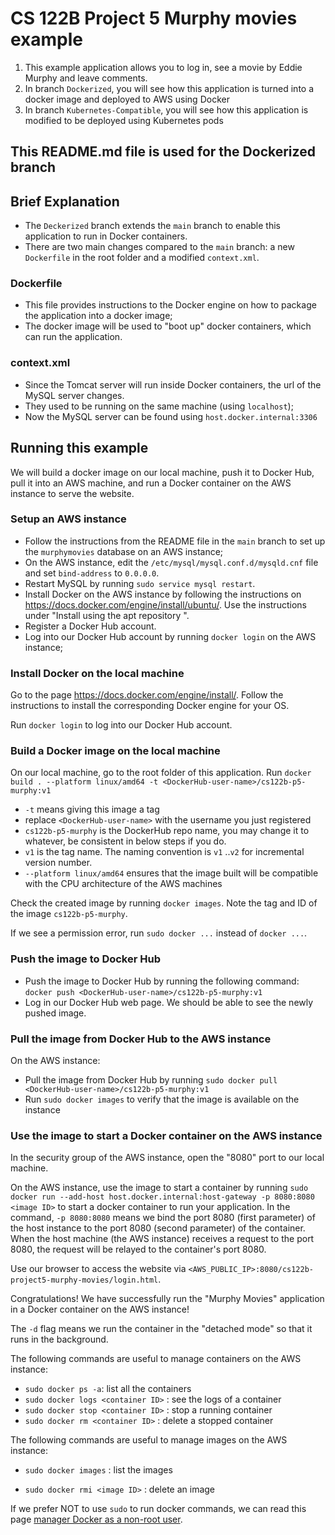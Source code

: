 # CS 122B Project 5 Murphy movies example

1. This example application allows you to log in, see a movie by Eddie Murphy and leave comments.
2. In branch `Dockerized`, you will see how this application is turned into a docker image and deployed to AWS using Docker
3. In branch `Kubernetes-Compatible`, you will see how this application is modified to be deployed using Kubernetes pods

## This README.md file is used for the Dockerized branch

## Brief Explanation

- The `Deckerized` branch extends the `main` branch to enable this application to run in Docker containers.
- There are two main changes compared to the `main` branch: a new `Dockerfile` in the root folder and a modified `context.xml`.

### Dockerfile
- This file provides instructions to the Docker engine on how to package the application into a docker image;
- The docker image will be used to "boot up" docker containers, which can run the application.

### context.xml
- Since the Tomcat server will run inside Docker containers, the url of the MySQL server changes.
- They used to be running on the same machine (using `localhost`);
- Now the MySQL server can be found using `host.docker.internal:3306`


## Running this example

We will build a docker image on our local machine, push it to Docker Hub, pull it into an AWS machine, and run a Docker container on the AWS instance to serve the website.

### Setup an AWS instance
- Follow the instructions from the README file in the `main` branch to set up the `murphymovies` database on an AWS instance;
- On the AWS instance, edit the `/etc/mysql/mysql.conf.d/mysqld.cnf` file and set `bind-address` to `0.0.0.0`.
- Restart MySQL by running `sudo service mysql restart`.
- Install Docker on the AWS instance by following the instructions on https://docs.docker.com/engine/install/ubuntu/. Use the instructions under "Install using the apt repository
  ".
- Register a Docker Hub account.
- Log into our Docker Hub account by running `docker login` on the AWS instance;

### Install Docker on the local machine

Go to the page https://docs.docker.com/engine/install/. Follow the instructions to install the corresponding Docker engine for your OS.

Run `docker login` to log into our Docker Hub account.

### Build a Docker image on the local machine
On our local machine, go to the root folder of this application. Run `docker build . --platform linux/amd64 -t <DockerHub-user-name>/cs122b-p5-murphy:v1 `
- `-t` means giving this image a tag 
- replace `<DockerHub-user-name>` with the username you just registered
- `cs122b-p5-murphy` is the DockerHub repo name, you may change it to whatever, be consistent in below steps if you do.
- `v1` is the tag name. The naming convention is `v1` ..`v2` for incremental version number.
- `--platform linux/amd64` ensures that the image built will be compatible with the CPU architecture of the AWS machines 

Check the created image by running `docker images`. Note the tag and ID of the image `cs122b-p5-murphy`.

If we see a permission error, run `sudo docker ...` instead of `docker ...`.

### Push the image to Docker Hub
- Push the image to Docker Hub by running the following command: `docker push <DockerHub-user-name>/cs122b-p5-murphy:v1`
- Log in our Docker Hub web page. We should be able to see the newly pushed image.

 

### Pull the image from Docker Hub to the AWS instance

On the AWS instance:

- Pull the image from Docker Hub by running `sudo docker pull <DockerHub-user-name>/cs122b-p5-murphy:v1`
- Run `sudo docker images` to verify that the image is available on the instance

### Use the image to start a Docker container on the AWS instance

In the security group of the AWS instance, open the "8080" port to our local machine.

On the AWS instance, use the image to start a container by running `sudo docker run --add-host host.docker.internal:host-gateway -p 8080:8080 <image ID>` to start a docker container to run your application.  In the command, `-p 8080:8080` means we bind the port 8080 (first parameter) of the host instance to the port 8080 (second parameter) of the container.  When the host machine (the AWS instance) receives a request to the port 8080, the request will be relayed to the container's port 8080.

Use our browser to access the website via `<AWS_PUBLIC_IP>:8080/cs122b-project5-murphy-movies/login.html`.

Congratulations!  We have successfully run the "Murphy Movies" application in a Docker container on the AWS instance!

The `-d` flag means we run the container in the "detached mode" so that it runs in the background.

The following commands are useful to manage containers on the AWS instance:

- `sudo docker ps -a`: list all the containers
- `sudo docker logs <container ID>` : see the logs of a container
- `sudo docker stop <container ID>` : stop a running container
- `sudo docker rm <container ID>` : delete a stopped container

The following commands are useful to manage images on the AWS instance:

- `sudo docker images` : list the images

- `sudo docker rmi <image ID>` : delete an image

If we prefer NOT to use `sudo` to run docker commands, we can read this page [manager Docker as a non-root user](https://docs.docker.com/engine/install/linux-postinstall/#manage-docker-as-a-non-root-user).